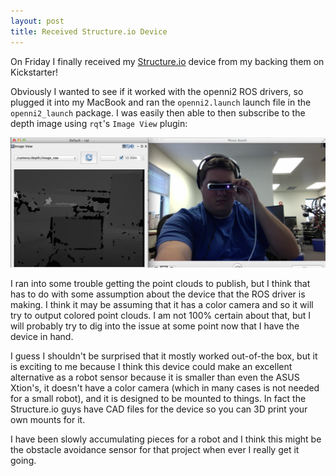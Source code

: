 ```yaml
---
layout: post
title: Received Structure.io Device
---
```


On Friday I finally received my [Structure.io](http://structure.io/) device from my backing them on Kickstarter!

Obviously I wanted to see if it worked with the openni2 ROS drivers, so plugged it into my MacBook and ran the `openni2.launch` launch file in the `openni2_launch` package. I was easily then able to then subscribe to the depth image using `rqt`'s `Image View` plugin:

![Structure.io device](/img/structure-io-device.png)

I ran into some trouble getting the point clouds to publish, but I think that has to do with some assumption about the device that the ROS driver is making. I think it may be assuming that it has a color camera and so it will try to output colored point clouds. I am not 100% certain about that, but I will probably try to dig into the issue at some point now that I have the device in hand.

I guess I shouldn't be surprised that it mostly worked out-of-the box, but it is exciting to me because I think this device could make an excellent alternative as a robot sensor because it is smaller than even the ASUS Xtion's, it doesn't have a color camera (which in many cases is not needed for a small robot), and it is designed to be mounted to things. In fact the Structure.io guys have CAD files for the device so you can 3D print your own mounts for it.

I have been slowly accumulating pieces for a robot and I think this might be the obstacle avoidance sensor for that project when ever I really get it going.
